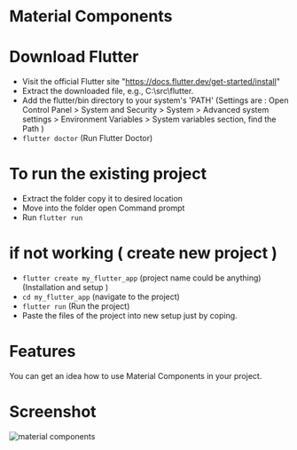 # Material Components

# Download Flutter
- Visit the official Flutter site "https://docs.flutter.dev/get-started/install"
- Extract the downloaded file, e.g., C:\src\flutter.
- Add the flutter/bin directory to your system's 'PATH' 
(Settings are  : Open Control Panel > System and Security > System > Advanced system settings > Environment Variables > System variables section, find the Path )
- `flutter doctor` (Run Flutter Doctor)

# To run the existing project
- Extract the folder copy it to desired location
- Move into the folder open Command prompt
- Run `flutter run`

# if not working ( create new project )
- `flutter create my_flutter_app` (project name could be anything) (Installation and setup )
- `cd my_flutter_app` (navigate to the project)
- `flutter run` (Run the project)
- Paste the files of the project into new setup just by coping.

# Features
You can get an idea how to use Material Components in your project.

# Screenshot
![material components](https://github.com/user-attachments/assets/3149d4d1-3117-4c29-84c4-446f494814f1)





